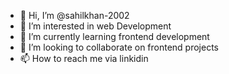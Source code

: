 - 👋 Hi, I’m @sahilkhan-2002
- 👀 I’m interested in web Development
- 🌱 I’m currently learning frontend development
- 💞️ I’m looking to collaborate on frontend projects
- 📫 How to reach me via linkidin

<!---
sahilkhan-2002/sahilkhan-2002 is a ✨ special ✨ repository because its `README.md` (this file) appears on your GitHub profile.
You can click the Preview link to take a look at your changes.
--->
